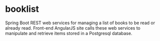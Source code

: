 # booklist
Spring Boot REST web services for managing a list of books to be read or already read. Front-end AngularJS site calls these web services to manipulate and retrieve items stored in a Postgresql database.
